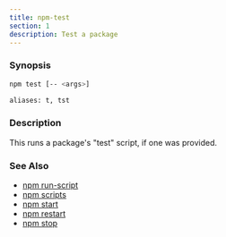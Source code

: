 ```yaml
---
title: npm-test
section: 1
description: Test a package
---
```


### Synopsis

```bash
npm test [-- <args>]

aliases: t, tst
```

### Description

This runs a package's "test" script, if one was provided.

### See Also

* [npm run-script](/commands/run-script)
* [npm scripts](/using-npm/scripts)
* [npm start](/commands/start)
* [npm restart](/commands/restart)
* [npm stop](/commands/stop)
